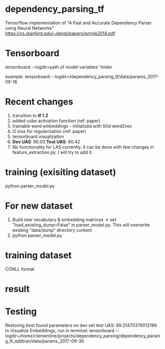 # dependency_parsing_tf
Tensorflow implementation of "A Fast and Accurate Dependency Parser using Neural Networks"
https://cs.stanford.edu/~danqi/papers/emnlp2014.pdf

# Tensorboard
tensorboard --logdir=path of model variables' folder

example: tensorboard --logdir=<base dir>/dependency_parsing_tf/data/params_2017-09-18

# Recent changes
1. transition to ****tf 1.2****
2. added cube activation function (ref: paper)
3. trainable word embeddings - initialized with 50d word2vec
4. l2 loss for regularization (ref: paper)
5. tensorboard visualization
6. ****Dev UAS****: 90.03 ****Test UAS****: 90.42
7. No functionality for LAS currently. it can be done with few changes in feature_extraction.py. I will try to add it.

# training (exisiting dataset)
python parser_model.py

# For new dataset
1. Build new vocabulary & embedding matrices -> set "load_existing_dump=False" in parser_model.py. This will overwrite existing "data/dump" directory content
2. python parser_model.py

# training dataset
CONLL format

# result
Testing
================================================================================
Restoring best found parameters on dev set
test UAS: 89.21470376012186
to Visualize Embeddings, run in terminal:
tensorboard --logdir=/home/clementine/projects/dependency_parsing/dependency_parsing_tf_addtran/data/params_2017-09-30



